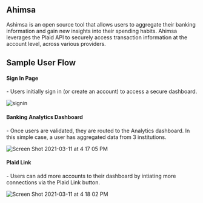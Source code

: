 ## Ahimsa

Ashimsa is an open source tool that allows users to aggregate their banking information and gain new insights into their spending habits.
Ahimsa leverages the Plaid API to securely access transaction information at the account level, across various providers. 

## Sample User Flow 
<h4>Sign In Page</h4>
- Users initially sign in (or create an account) to access a secure dashboard.

![signin](https://user-images.githubusercontent.com/71414939/110873277-7de6e300-8275-11eb-9b1a-5913e03cc87d.png)

<h4>Banking Analytics Dashboard</h4>
- Once users are validated, they are routed to the Analytics dashboard. In this simple case, a user has aggregated data from 3 institutions.

![Screen Shot 2021-03-11 at 4 17 05 PM](https://user-images.githubusercontent.com/71414939/110873253-6d366d00-8275-11eb-8dcb-d47844205523.png)

<h4>Plaid Link</h4>
- Users can add more accounts to their dashboard by intiating more connections via the Plaid Link button. 

![Screen Shot 2021-03-11 at 4 18 02 PM](https://user-images.githubusercontent.com/71414939/110873287-84755a80-8275-11eb-9918-142849e5445d.png)

